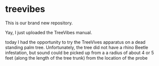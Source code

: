 # treevibes

This is our brand new repository.

Yay, I just uploaded the TreeVibes manual.

today I had the opportunity to try the TreeVives apparatus on a dead standing palm tree. Unfortunately, the tree did not have a rhino Beetle infestation, but sound could be picked up from a a radius of about 4 or 5 feet (along the length of the tree trunk) from the location of the probe
